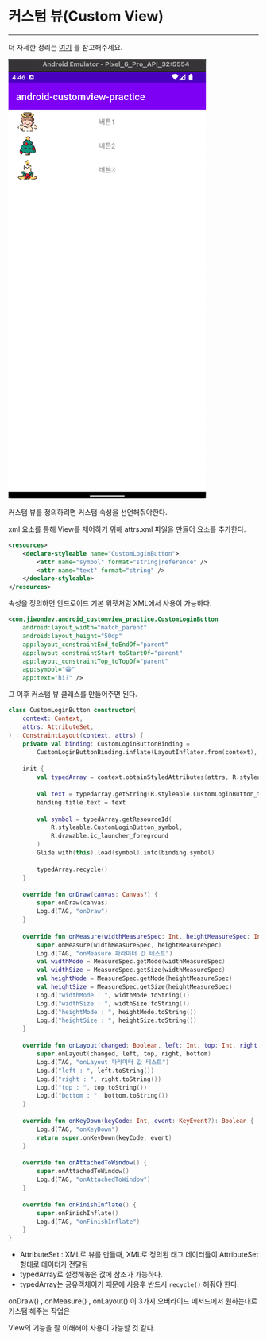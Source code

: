 # 커스텀 뷰(Custom View)
- ------
더 자세한 정리는 [여기](https://spicy-spandex-e82.notion.site/Custom-View-af3aeb18c15240d9ae90e2172d464828) 를 참고해주세요.



![img.png](img.png)

커스텀 뷰를 정의하려면 커스텀 속성을 선언해줘야한다.

xml 요소를 통해 View를 제어하기 위해 attrs.xml 파일을 만들어 <declare-styleable> 요소를 추가한다.

```xml
<resources>
    <declare-styleable name="CustomLoginButton">
        <attr name="symbol" format="string|reference" />
        <attr name="text" format="string" />
    </declare-styleable>
</resources>
```
속성을 정의하면 안드로이드 기본 위젯처럼 XML에서 사용이 가능하다.
```xml
<com.jiwondev.android_customview_practice.CustomLoginButton
    android:layout_width="match_parent"
    android:layout_height="50dp"
    app:layout_constraintEnd_toEndOf="parent"
    app:layout_constraintStart_toStartOf="parent"
    app:layout_constraintTop_toTopOf="parent"
    app:symbol="😀"
    app:text="hi?" />
```
그 이후 커스텀 뷰 클래스를 만들어주면 된다.
```kotlin
class CustomLoginButton constructor(
    context: Context,
    attrs: AttributeSet,
) : ConstraintLayout(context, attrs) {
    private val binding: CustomLoginButtonBinding =
        CustomLoginButtonBinding.inflate(LayoutInflater.from(context), this, true)

    init {
        val typedArray = context.obtainStyledAttributes(attrs, R.styleable.CustomLoginButton)

        val text = typedArray.getString(R.styleable.CustomLoginButton_text)
        binding.title.text = text

        val symbol = typedArray.getResourceId(
            R.styleable.CustomLoginButton_symbol,
            R.drawable.ic_launcher_foreground
        )
        Glide.with(this).load(symbol).into(binding.symbol)

        typedArray.recycle()
    }

    override fun onDraw(canvas: Canvas?) {
        super.onDraw(canvas)
        Log.d(TAG, "onDraw")
    }

    override fun onMeasure(widthMeasureSpec: Int, heightMeasureSpec: Int) {
        super.onMeasure(widthMeasureSpec, heightMeasureSpec)
        Log.d(TAG, "onMeasure 파라미터 값 테스트")
        val widthMode = MeasureSpec.getMode(widthMeasureSpec)
        val widthSize = MeasureSpec.getSize(widthMeasureSpec)
        val heightMode = MeasureSpec.getMode(heightMeasureSpec)
        val heightSize = MeasureSpec.getSize(heightMeasureSpec)
        Log.d("widthMode : ", widthMode.toString())
        Log.d("widthSize : ", widthSize.toString())
        Log.d("heightMode : ", heightMode.toString())
        Log.d("heightSize : ", heightSize.toString())
    }

    override fun onLayout(changed: Boolean, left: Int, top: Int, right: Int, bottom: Int) {
        super.onLayout(changed, left, top, right, bottom)
        Log.d(TAG, "onLayout 파라미터 값 테스트")
        Log.d("left : ", left.toString())
        Log.d("right : ", right.toString())
        Log.d("top : ", top.toString())
        Log.d("bottom : ", bottom.toString())
    }

    override fun onKeyDown(keyCode: Int, event: KeyEvent?): Boolean {
        Log.d(TAG, "onKeyDown")
        return super.onKeyDown(keyCode, event)
    }

    override fun onAttachedToWindow() {
        super.onAttachedToWindow()
        Log.d(TAG, "onAttachedToWindow")
    }

    override fun onFinishInflate() {
        super.onFinishInflate()
        Log.d(TAG, "onFinishInflate")
    }
}
```
- AttributeSet : XML로 뷰를 만들때, XML로 정의된 태그 데이터들이 AttributeSet 형태로 데이터가 전달됨
- typedArray로 설정해놓은 값에 참조가 가능하다.
- typedArray는 공유객체이기 때문에 사용후 반드시 `recycle()` 해줘야 한다.

onDraw() , onMeasure() , onLayout() 이 3가지 오버라이드 메서드에서 원하는대로 커스텀 해주는 작업은

View의 기능을 잘 이해해야 사용이 가능할 것 같다. 


